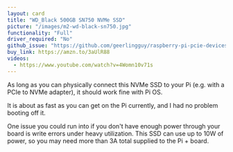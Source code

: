 ```yaml
---
layout: card
title: "WD_Black 500GB SN750 NVMe SSD"
picture: "/images/m2-wd-black-sn750.jpg"
functionality: "Full"
driver_required: "No"
github_issue: "https://github.com/geerlingguy/raspberry-pi-pcie-devices/issues/48"
buy_link: https://amzn.to/3aUlR88
videos:
  - https://www.youtube.com/watch?v=4Womn10v71s
---
```

As long as you can physically connect this NVMe SSD to your Pi (e.g. with a PCIe to NVMe adapter), it should work fine with Pi OS.

It is about as fast as you can get on the Pi currently, and I had no problem booting off it.

One issue you could run into if you don't have enough power through your board is write errors under heavy utilization. This SSD can use up to 10W of power, so you may need more than 3A total supplied to the Pi + board.
